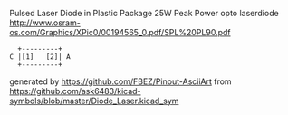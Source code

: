 Pulsed Laser Diode in Plastic Package 25W Peak Power
opto laserdiode
http://www.osram-os.com/Graphics/XPic0/00194565_0.pdf/SPL%20PL90.pdf


	  +---------+
	C |[1]   [2]| A
	  +---------+


generated by https://github.com/FBEZ/Pinout-AsciiArt from https://github.com/ask6483/kicad-symbols/blob/master/Diode_Laser.kicad_sym